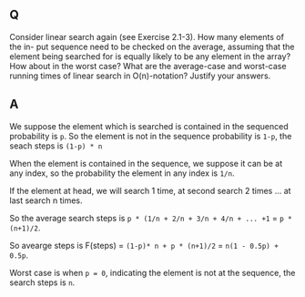## Q
Consider linear search again (see Exercise 2.1-3). How many elements of the in-
put sequence need to be checked on the average, assuming that the element being
searched for is equally likely to be any element in the array? How about in the
worst case? What are the average-case and worst-case running times of linear
search in O(n)-notation? Justify your answers.

## A

We suppose the element which is searched is contained in the sequenced probability is `p`.
So the element is not in the sequence probability is `1-p`, the seach steps is `(1-p) * n`

When the element is contained in the sequence, we suppose it can be at any index, so the probability
the element in any index is `1/n`.

If the element at head, we will search 1 time, at second search 2 times ... at last search n times.

So the average search steps is `p * (1/n + 2/n + 3/n + 4/n + ... +1` = `p * (n+1)/2`.

So avearge steps is  F(steps) = `(1-p)* n + p * (n+1)/2`  = `n(1 - 0.5p) + 0.5p`.

Worst case is when `p = 0`, indicating the element is not at the sequence, the search steps is `n`.
